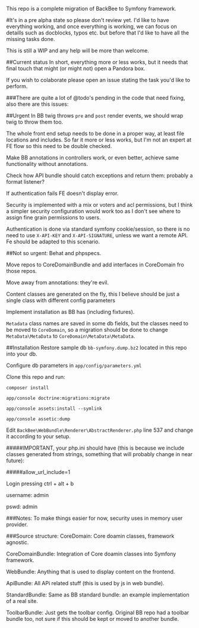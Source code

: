 This repo is a complete migration of BackBee to Symfony framework.

#It's in a pre alpha state so please don't review yet. I'd like to have everything working, and once everything is working, we can focus on detaills such as docblocks, typos etc. but before that I'd like to have all the missing tasks done.


This is still a WIP and any help will be more than welcome.

##Current status
In short, everything more or less works, but it needs that final touch that might (or might not) open a Pandora box.

If you wish to colaborate please open an issue stating the task you'd like to perform.

###There are quite a lot of @todo's pending in the code that need fixing, also there are this issues:

##Urgent
In BB twig throws ``pre`` and ``post`` render events, we should wrap twig to throw them too.

The whole front end setup needs to be done in a proper way, at least file locations and includes. So far it more or less works, but I'm not an expert at FE flow so this need to be double checked.

Make BB annotations in controllers work, or even better, achieve same functionality without annotations. 

Check how API bundle should catch exceptions and return them: probably a format listener?

If authentication fails FE doesn't display error.

Security is implemented with a mix or voters and acl permissions, but I think a simpler security configuration would work too as I don't see where to assign fine grain permissions to users.

Authentication is done via standard symfony cookie/session, so there is no need to use ``X-API-KEY`` and ``X-API-SIGNATURE``, unless we want a remote API. Fe should be adapted to this scenario. 

##Not so urgent:
Behat and phpspecs.

Move repos to CoreDomainBundle and add interfaces in CoreDomain fro those repos.

Move away from annotations: they're evil.

Content classes are generated on the fly, this I believe should be just a single class with different config parameters

Implement installation as BB has (including fixtures).

``Metadata`` class names are saved in some db fields, but the classes need to be moved to ``CoreDomain``, so a migration should be done to change ``MetaData\MetaData`` to ``CoreDomain\MetaData\MetaData``.

##Installation
Restore sample db ``bb-symfony.dump.bz2`` located in this repo into your db.

Configure db parameters in ``app/config/parameters.yml``

Clone this repo and run:
 
    composer install
    
    app/console doctrine:migrations:migrate
 
    app/console assets:install --symlink
 
    app/console assetic:dump

Edit ``BackBee\WebBundle\Renderer\AbstractRenderer.php`` line 537 and change it according to your setup.

#####IMPORTANT, your php.ini should have (this is because we include classes generated from strings, something that will probably change in near future):

#####allow_url_include=1

Login pressing ctrl + alt + b

username: admin

pswd: admin

###Notes: 
To make things easier for now, security uses in memory user provider.

###Source structure:
CoreDomain: Core doamin classes, framework agnostic.

CoreDomainBundle: Integration of Core doamin classes into Symfony framework.

WebBundle: Anything that is used to display content on the frontend.

ApiBundle: All APi related stuff (this is used by js in web bundle).

StandardBundle: Same as BB standard bundle: an example implementation of a real site.

ToolbarBundle: Just gets the toolbar config. Original BB repo had a toolbar bundle too, not sure if this should be kept or moved to another bundle.